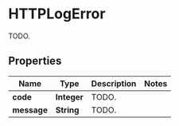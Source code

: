 

# HTTPLogError

TODO.
## Properties

Name | Type | Description | Notes
------------ | ------------- | ------------- | -------------
**code** | **Integer** | TODO. | 
**message** | **String** | TODO. | 




